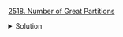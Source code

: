 [2518. Number of Great Partitions](https://leetcode.com/contest/weekly-contest-325/problems/number-of-great-partitions/)

<details><summary>Solution</summary>

![](../../../../assets/20221225111702.png)

</details>
